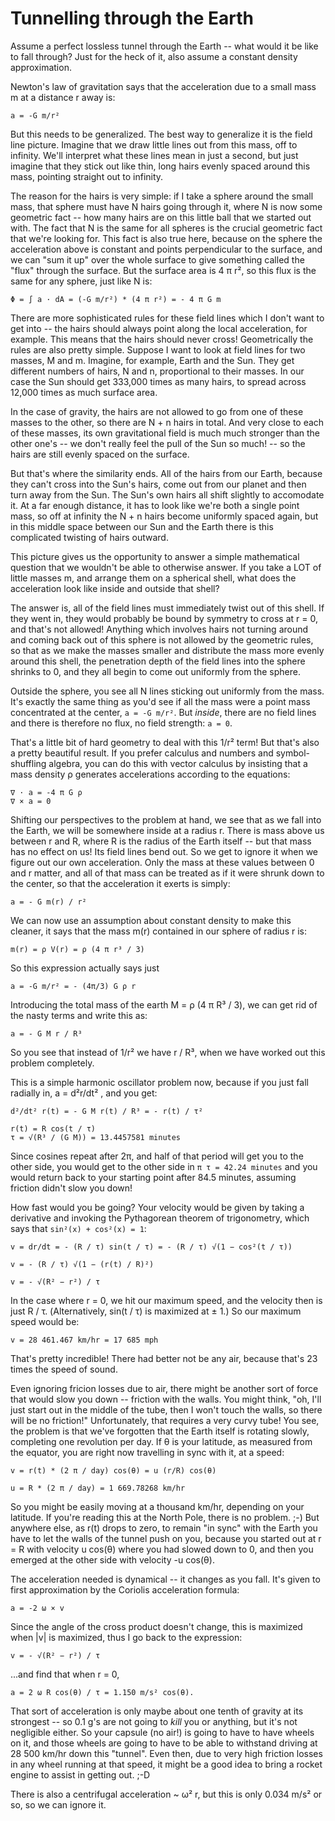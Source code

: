 # Tunnelling through the Earth

Assume a perfect lossless tunnel through the Earth -- what would it be like to 
fall through? Just for the heck of it, also assume a constant density 
approximation.

Newton's law of gravitation says that the acceleration due to a small mass m
at a distance r away is:

    a = -G m/r²

But this needs to be generalized. The best way to generalize it is the field
line picture. Imagine that we draw little lines out from this mass, off to 
infinity. We'll interpret what these lines mean in just a second, but just 
imagine that they stick out like thin, long hairs evenly spaced around this 
mass, pointing straight out to infinity.

The reason for the hairs is very simple: if I take a sphere around the small
mass, that sphere must have N hairs going through it, where N is now some 
geometric fact -- how many hairs are on this little ball that we started out
with. The fact that N is the same for all spheres is the crucial geometric fact
that we're looking for. This fact is also true here, because on the sphere the
acceleration above is constant and points perpendicular to the surface, and 
we can "sum it up" over the whole surface to give something called the "flux"
through the surface. But the surface area is 4 π r², so this flux is the same
for any sphere, just like N is:

    Φ = ∫ a · dA = (-G m/r²) * (4 π r²) = - 4 π G m

There are more sophisticated rules for these field lines which I don't want to
get into -- the hairs should always point along the local acceleration, for
example. This means that the hairs should never cross! Geometrically the rules 
are also pretty simple. Suppose I want to look at field lines for two masses, 
M and m. Imagine, for example, Earth and the Sun. They get different numbers of
hairs, N and n, proportional to their masses. In our case the Sun should get
333,000 times as many hairs, to spread across 12,000 times as much surface 
area.

In the case of gravity, the hairs are not allowed to go from one of 
these masses to the other, so there are N + n hairs in total. And very close
to each of these masses, its own gravitational field is much much stronger than
the other one's -- we don't really feel the pull of the Sun so much! -- so the
hairs are still evenly spaced on the surface.

But that's where the similarity ends. All of the hairs from our Earth, because
they can't cross into the Sun's hairs, come out from our planet and then turn
away from the Sun. The Sun's own hairs all shift slightly to accomodate it. At
a far enough distance, it has to look like we're both a single point mass, so
off at infinity the N + n hairs become uniformly spaced again, but in this 
middle space between our Sun and the Earth there is this complicated twisting 
of hairs outward.

This picture gives us the opportunity to answer a simple mathematical question
that we wouldn't be able to otherwise answer. If you take a LOT of little 
masses m, and arrange them on a spherical shell, what does the acceleration
look like inside and outside that shell?

The answer is, all of the field lines must immediately twist out of this shell.
If they went in, they would probably be bound by symmetry to cross at r = 0,
and that's not allowed! Anything which involves hairs not turning around and
coming back out of this sphere is not allowed by the geometric rules, so that 
as we make the masses smaller and distribute the mass more evenly around this 
shell, the penetration depth of the field lines into the sphere shrinks to 0, 
and they all begin to come out uniformly from the sphere. 

Outside the sphere, you see all N lines sticking out uniformly from the mass.
It's exactly the same thing as you'd see if all the mass were a point mass 
concentrated at the center, `a = -G m/r²`. But *inside*, there are no field 
lines and there is therefore no flux, no field strength: `a = 0`. 

That's a little bit of hard geometry to deal with this 1/r² term! But that's
also a pretty beautiful result. If you prefer calculus and numbers and symbol-
shuffling algebra, you can do this with vector calculus by insisting that a 
mass density ρ generates accelerations according to the equations:

    ∇ · a = -4 π G ρ
    ∇ × a = 0

Shifting our perspectives to the problem at hand, we see that as we fall into
the Earth, we will be somewhere inside at a radius r. There is mass above us
between r and R, where R is the radius of the Earth itself -- but that mass
has no effect on us! Its field lines bend out. So we get to ignore it when we 
figure out our own acceleration. Only the mass at these values between 0 and r 
matter, and all of that mass can be treated as if it were shrunk down to the 
center, so that the acceleration it exerts is simply:

    a = - G m(r) / r²

We can now use an assumption about constant density to make this cleaner, it
says that the mass m(r) contained in our sphere of radius r is:

    m(r) = ρ V(r) = ρ (4 π r³ / 3)

So this expression actually says just 

    a = -G m/r² = - (4π/3) G ρ r 

Introducing the total mass of the earth M = ρ (4 π R³ / 3), we can get rid of
the nasty terms and write this as:

    a = - G M r / R³

So you see that instead of 1/r² we have r / R³, when we have worked out this
problem completely. 

This is a simple harmonic oscillator problem now, because if you just fall 
radially in, a = d²r/dt² , and you get:

    d²/dt² r(t) = - G M r(t) / R³ = - r(t) / τ²

    r(t) = R cos(t / τ)
    τ = √(R³ / (G M)) = 13.4457581 minutes

Since cosines repeat after 2π, and half of that period will get you to the 
other side, you would get to the other side in `π τ = 42.24 minutes` and you
would return back to your starting point after 84.5 minutes, assuming friction
didn't slow you down!

How fast would you be going? Your velocity would be given by taking a 
derivative and invoking the Pythagorean theorem of trigonometry, which says 
that `sin²(x) + cos²(x) = 1`:

    v = dr/dt = - (R / τ) sin(t / τ) = - (R / τ) √(1 − cos²(t / τ))

    v = - (R / τ) √(1 − (r(t) / R)²)

    v = - √(R² − r²) / τ 

In the case where r = 0, we hit our maximum speed, and the velocity then is 
just R / τ. (Alternatively, sin(t / τ) is maximized at ± 1.) So our maximum 
speed would be:

    v = 28 461.467 km/hr = 17 685 mph

That's pretty incredible! There had better not be any air, because that's
23 times the speed of sound. 

Even ignoring fricion losses due to air, there might be another sort of force
that would slow you down -- friction with the walls. You might think, "oh, 
I'll just start out in the middle of the tube, then I won't touch the walls, so
there will be no friction!" Unfortunately, that requires a very curvy tube! 
You see, the problem is that we've forgotten that the Earth itself is rotating
slowly, completing one revolution per day. If θ is your latitude, as measured
from the equator, you are right now travelling in sync with it, at a speed:

    v = r(t) * (2 π / day) cos(θ) = u (r/R) cos(θ)

    u = R * (2 π / day) = 1 669.78268 km/hr

So you might be easily moving at a thousand km/hr, depending on your latitude.
If you're reading this at the North Pole, there is no problem. ;-) But anywhere
else, as r(t) drops to zero, to remain "in sync" with the Earth you have to 
let the walls of the tunnel push on you, because you started out at r = R with
velocity u cos(θ) where you had slowed down to 0, and then you emerged at the
other side with velocity -u cos(θ). 

The acceleration needed is dynamical -- it changes as you fall. It's given to 
first approximation by the Coriolis acceleration formula:

    a = -2 ω × v

Since the angle of the cross product doesn't change, this is maximized when
|v| is maximized, thus I go back to the expression:

    v = - √(R² − r²) / τ

...and find that when r = 0,

    a = 2 ω R cos(θ) / τ = 1.150 m/s² cos(θ).

That sort of acceleration is only maybe about one tenth of gravity at its 
strongest -- so 0.1 g's are not going to *kill* you or anything, but it's not
negligible either. So your capsule (no air!) is going to have to have wheels 
on it, and those wheels are going to have to be able to withstand driving at
28 500 km/hr down this "tunnel". Even then, due to very high friction losses
in any wheel running at that speed, it might be a good idea to bring a rocket 
engine to assist in getting out. ;-D

There is also a centrifugal acceleration ~ ω² r, but this is only 0.034 m/s²
or so, so we can ignore it.